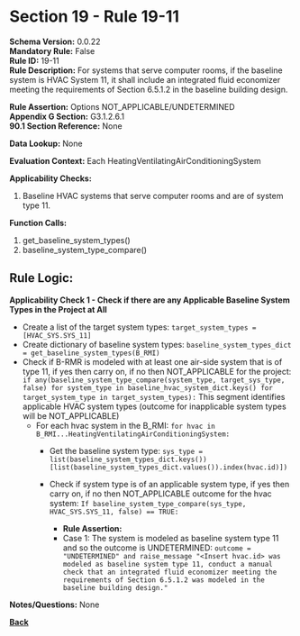 # Section 19 - Rule 19-11         
**Schema Version:** 0.0.22  
**Mandatory Rule:** False    
**Rule ID:** 19-11         
**Rule Description:** For systems that serve computer rooms, if the  baseline system is HVAC System 11, it shall include an integrated fluid economizer meeting the requirements of Section 6.5.1.2 in the baseline building design.  

**Rule Assertion:** Options NOT_APPLICABLE/UNDETERMINED      
**Appendix G Section:** G3.1.2.6.1        
**90.1 Section Reference:** None  

**Data Lookup:** None    

**Evaluation Context:** Each HeatingVentilatingAirConditioningSystem  

**Applicability Checks:**  
1. Baseline HVAC systems that serve computer rooms and are of system type 11.    
 

**Function Calls:**  
1. get_baseline_system_types()  
2. baseline_system_type_compare()     


## Rule Logic:   
**Applicability Check 1 - Check if there are any Applicable Baseline System Types in the Project at All**   
- Create a list of the target system types: `target_system_types = [HVAC_SYS.SYS_11]`  
- Create dictionary of baseline system types: `baseline_system_types_dict = get_baseline_system_types(B_RMI)`  
- Check if B-RMR is modeled with at least one air-side system that is of type 11, if yes then carry on, if no then NOT_APPLICABLE for the project: `if any(baseline_system_type_compare(system_type, target_sys_type, false) for system_type in baseline_hvac_system_dict.keys() for target_system_type in target_system_types):` 
    This segment identifies applicable HVAC system types (outcome for inapplicable system types will be NOT_APPLICABLE) 
    - For each hvac system in the B_RMI: `for hvac in B_RMI...HeatingVentilatingAirConditioningSystem:` 
        - Get the baseline system type: `sys_type = list(baseline_system_types_dict.keys())[list(baseline_system_types_dict.values()).index(hvac.id)])`
        - Check if system type is of an applicable system type, if yes then carry on, if no then NOT_APPLICABLE outcome for the hvac system:  `If baseline_system_type_compare(sys_type, HVAC_SYS.SYS_11, false) == TRUE: `     
                
            - **Rule Assertion:** 
            - Case 1: The system is modeled as baseline system type 11 and so the outcome is UNDETERMINED: `outcome = "UNDETERMINED" and raise_message "<Insert hvac.id> was modeled as baseline system type 11, conduct a manual check that an integrated fluid economizer meeting the requirements of Section 6.5.1.2 was modeled in the baseline building design."`  
  

**Notes/Questions:**  None  


**[Back](_toc.md)**
